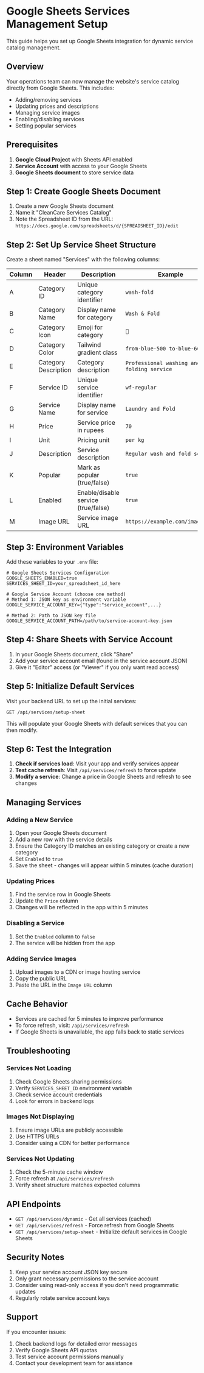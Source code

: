 # Google Sheets Services Management Setup

This guide helps you set up Google Sheets integration for dynamic service catalog management.

## Overview

Your operations team can now manage the website's service catalog directly from Google Sheets. This includes:

- Adding/removing services
- Updating prices and descriptions
- Managing service images
- Enabling/disabling services
- Setting popular services

## Prerequisites

1. **Google Cloud Project** with Sheets API enabled
2. **Service Account** with access to your Google Sheets
3. **Google Sheets document** to store service data

## Step 1: Create Google Sheets Document

1. Create a new Google Sheets document
2. Name it "CleanCare Services Catalog"
3. Note the Spreadsheet ID from the URL: `https://docs.google.com/spreadsheets/d/{SPREADSHEET_ID}/edit`

## Step 2: Set Up Service Sheet Structure

Create a sheet named "Services" with the following columns:

| Column | Header               | Description                         | Example                                    |
| ------ | -------------------- | ----------------------------------- | ------------------------------------------ |
| A      | Category ID          | Unique category identifier          | `wash-fold`                                |
| B      | Category Name        | Display name for category           | `Wash & Fold`                              |
| C      | Category Icon        | Emoji for category                  | `👕`                                       |
| D      | Category Color       | Tailwind gradient class             | `from-blue-500 to-blue-600`                |
| E      | Category Description | Category description                | `Professional washing and folding service` |
| F      | Service ID           | Unique service identifier           | `wf-regular`                               |
| G      | Service Name         | Display name for service            | `Laundry and Fold`                         |
| H      | Price                | Service price in rupees             | `70`                                       |
| I      | Unit                 | Pricing unit                        | `per kg`                                   |
| J      | Description          | Service description                 | `Regular wash and fold service`            |
| K      | Popular              | Mark as popular (true/false)        | `true`                                     |
| L      | Enabled              | Enable/disable service (true/false) | `true`                                     |
| M      | Image URL            | Service image URL                   | `https://example.com/image.jpg`            |

## Step 3: Environment Variables

Add these variables to your `.env` file:

```env
# Google Sheets Services Configuration
GOOGLE_SHEETS_ENABLED=true
SERVICES_SHEET_ID=your_spreadsheet_id_here

# Google Service Account (choose one method)
# Method 1: JSON key as environment variable
GOOGLE_SERVICE_ACCOUNT_KEY={"type":"service_account",...}

# Method 2: Path to JSON key file
GOOGLE_SERVICE_ACCOUNT_PATH=/path/to/service-account-key.json
```

## Step 4: Share Sheets with Service Account

1. In your Google Sheets document, click "Share"
2. Add your service account email (found in the service account JSON)
3. Give it "Editor" access (or "Viewer" if you only want read access)

## Step 5: Initialize Default Services

Visit your backend URL to set up the initial services:

```
GET /api/services/setup-sheet
```

This will populate your Google Sheets with default services that you can then modify.

## Step 6: Test the Integration

1. **Check if services load**: Visit your app and verify services appear
2. **Test cache refresh**: Visit `/api/services/refresh` to force update
3. **Modify a service**: Change a price in Google Sheets and refresh to see changes

## Managing Services

### Adding a New Service

1. Open your Google Sheets document
2. Add a new row with the service details
3. Ensure the Category ID matches an existing category or create a new category
4. Set `Enabled` to `true`
5. Save the sheet - changes will appear within 5 minutes (cache duration)

### Updating Prices

1. Find the service row in Google Sheets
2. Update the `Price` column
3. Changes will be reflected in the app within 5 minutes

### Disabling a Service

1. Set the `Enabled` column to `false`
2. The service will be hidden from the app

### Adding Service Images

1. Upload images to a CDN or image hosting service
2. Copy the public URL
3. Paste the URL in the `Image URL` column

## Cache Behavior

- Services are cached for 5 minutes to improve performance
- To force refresh, visit: `/api/services/refresh`
- If Google Sheets is unavailable, the app falls back to static services

## Troubleshooting

### Services Not Loading

1. Check Google Sheets sharing permissions
2. Verify `SERVICES_SHEET_ID` environment variable
3. Check service account credentials
4. Look for errors in backend logs

### Images Not Displaying

1. Ensure image URLs are publicly accessible
2. Use HTTPS URLs
3. Consider using a CDN for better performance

### Services Not Updating

1. Check the 5-minute cache window
2. Force refresh at `/api/services/refresh`
3. Verify sheet structure matches expected columns

## API Endpoints

- `GET /api/services/dynamic` - Get all services (cached)
- `GET /api/services/refresh` - Force refresh from Google Sheets
- `GET /api/services/setup-sheet` - Initialize default services in Google Sheets

## Security Notes

1. Keep your service account JSON key secure
2. Only grant necessary permissions to the service account
3. Consider using read-only access if you don't need programmatic updates
4. Regularly rotate service account keys

## Support

If you encounter issues:

1. Check backend logs for detailed error messages
2. Verify Google Sheets API quotas
3. Test service account permissions manually
4. Contact your development team for assistance

